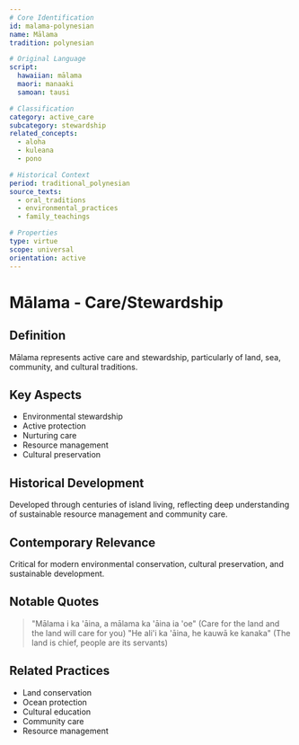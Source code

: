 ```yaml
---
# Core Identification
id: malama-polynesian
name: Mālama
tradition: polynesian

# Original Language
script:
  hawaiian: mālama
  maori: manaaki
  samoan: tausi

# Classification
category: active_care
subcategory: stewardship
related_concepts:
  - aloha
  - kuleana
  - pono

# Historical Context
period: traditional_polynesian
source_texts:
  - oral_traditions
  - environmental_practices
  - family_teachings

# Properties
type: virtue
scope: universal
orientation: active
---
```


# Mālama - Care/Stewardship

## Definition
Mālama represents active care and stewardship, particularly of land, sea, community, and cultural traditions.

## Key Aspects
- Environmental stewardship
- Active protection
- Nurturing care
- Resource management
- Cultural preservation

## Historical Development
Developed through centuries of island living, reflecting deep understanding of sustainable resource management and community care.

## Contemporary Relevance
Critical for modern environmental conservation, cultural preservation, and sustainable development.

## Notable Quotes
> "Mālama i ka 'āina, a mālama ka 'āina ia 'oe" (Care for the land and the land will care for you)
> "He ali'i ka 'āina, he kauwā ke kanaka" (The land is chief, people are its servants)

## Related Practices
- Land conservation
- Ocean protection
- Cultural education
- Community care
- Resource management